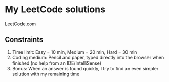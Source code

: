 # My LeetCode solutions
LeetCode.com

## Constraints

1. Time limit: Easy = 10 min, Medium = 20 min, Hard = 30 min
2. Coding medium: Pencil and paper, typed directly into the browser when finished (no help from an IDE/IntelliSense)
3. Bonus: When an answer is found quickly, I try to find an even simpler solution with my remaining time
